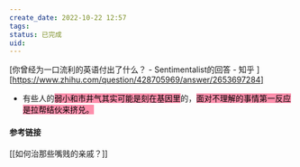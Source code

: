 ```yaml
---
create_date: 2022-10-22 12:57
tags: 
status: 已完成  
uid: 
---
```



[你曾经为一口流利的英语付出了什么？ - Sentimentalist的回答 - 知乎 ][https://www.zhihu.com/question/428705969/answer/2653697284]

- 有些人的<mark style="background: #FF5582A6;">弱小和市井气其实可能是刻在基因里</mark>的，<mark style="background: #FF5582A6;">面对不理解的事情第一反应是拉帮结伙来挤兑。</mark>

#### 参考链接

[[如何治那些嘴贱的亲戚？]]

